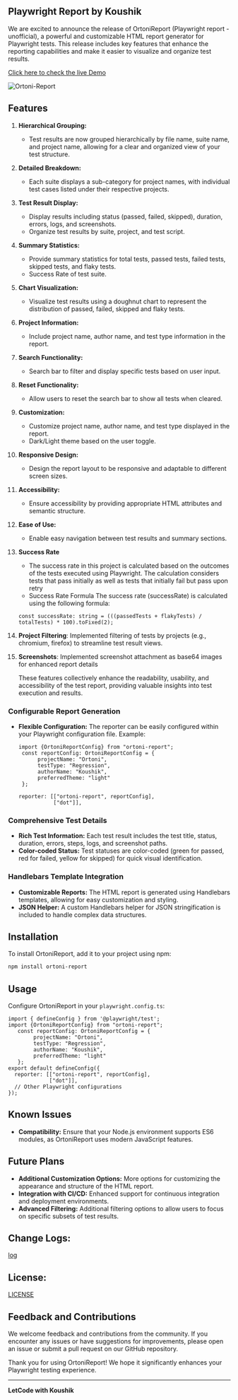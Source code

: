 ## Playwright Report by Koushik

We are excited to announce the release of OrtoniReport (Playwright report - unofficial), a powerful and customizable HTML report generator for Playwright tests. This release includes key features that enhance the reporting capabilities and make it easier to visualize and organize test results.

[Click here to check the live Demo](https://ortoni.netlify.app/)

![Ortoni-Report](https://github.com/ortoniKC/ortoni-report/assets/58769833/e88f33d4-eb5c-41c7-b90a-f8a283af0058)

## Features

1. **Hierarchical Grouping:**

   - Test results are now grouped hierarchically by file name, suite name, and project name, allowing for a clear and organized view of your test structure.

2. **Detailed Breakdown:**

   - Each suite displays a sub-category for project names, with individual test cases listed under their respective projects.

3. **Test Result Display:**

   - Display results including status (passed, failed, skipped), duration, errors, logs, and screenshots.
   - Organize test results by suite, project, and test script.

4. **Summary Statistics:**

   - Provide summary statistics for total tests, passed tests, failed tests, skipped tests, and flaky tests.
   - Success Rate of test suite.

5. **Chart Visualization:**

   - Visualize test results using a doughnut chart to represent the distribution of passed, failed, skipped and flaky tests.

6. **Project Information:**

   - Include project name, author name, and test type information in the report.

7. **Search Functionality:**

   - Search bar to filter and display specific tests based on user input.

8. **Reset Functionality:**

   - Allow users to reset the search bar to show all tests when cleared.

9. **Customization:**

   - Customize project name, author name, and test type displayed in the report.
   - Dark/Light theme based on the user toggle.

10. **Responsive Design:**

    - Design the report layout to be responsive and adaptable to different screen sizes.

11. **Accessibility:**

    - Ensure accessibility by providing appropriate HTML attributes and semantic structure.

12. **Ease of Use:**

    - Enable easy navigation between test results and summary sections.

13. **Success Rate**
    - The success rate in this project is calculated based on the outcomes of the tests executed using Playwright. The calculation considers tests that pass initially as well as tests that initially fail but pass upon retry
    - Success Rate Formula
      The success rate (successRate) is calculated using the following formula:
    ```
    const successRate: string = (((passedTests + flakyTests) / totalTests) * 100).toFixed(2);
    ```
14. **Project Filtering**: Implemented filtering of tests by projects (e.g., chromium, firefox) to streamline test result views.

15. **Screenshots**: Implemented screenshot attachment as base64 images for enhanced report details

    These features collectively enhance the readability, usability, and accessibility of the test report, providing valuable insights into test execution and results.

### Configurable Report Generation

- **Flexible Configuration:** The reporter can be easily configured within your Playwright configuration file. Example:
  ```JS/TS
  import {OrtoniReportConfig} from "ortoni-report";
   const reportConfig: OrtoniReportConfig = {
        projectName: "Ortoni",
        testType: "Regression",
        authorName: "Koushik",
        preferredTheme: "light"
   };

  reporter: [["ortoni-report", reportConfig],
             ["dot"]],
  ```

### Comprehensive Test Details

- **Rich Test Information:** Each test result includes the test title, status, duration, errors, steps, logs, and screenshot paths.
- **Color-coded Status:** Test statuses are color-coded (green for passed, red for failed, yellow for skipped) for quick visual identification.

### Handlebars Template Integration

- **Customizable Reports:** The HTML report is generated using Handlebars templates, allowing for easy customization and styling.
- **JSON Helper:** A custom Handlebars helper for JSON stringification is included to handle complex data structures.

## Installation

To install OrtoniReport, add it to your project using npm:

```bash
npm install ortoni-report
```

## Usage

Configure OrtoniReport in your `playwright.config.ts`:

```javascript/typescript
import { defineConfig } from '@playwright/test';
import {OrtoniReportConfig} from "ortoni-report";
   const reportConfig: OrtoniReportConfig = {
        projectName: "Ortoni",
        testType: "Regression",
        authorName: "Koushik",
        preferredTheme: "light"
   };
export default defineConfig({
  reporter: [["ortoni-report", reportConfig],
             ["dot"]],
  // Other Playwright configurations
});
```

## Known Issues

- **Compatibility:** Ensure that your Node.js environment supports ES6 modules, as OrtoniReport uses modern JavaScript features.

## Future Plans

- **Additional Customization Options:** More options for customizing the appearance and structure of the HTML report.
- **Integration with CI/CD:** Enhanced support for continuous integration and deployment environments.
- **Advanced Filtering:** Additional filtering options to allow users to focus on specific subsets of test results.

## Change Logs:

[log](https://github.com/ortoniKC/ortoni-report/blob/main/changelog.md)

## License:

[LICENSE](https://github.com/ortoniKC/ortoni-report/blob/main/LICENSE.md)

## Feedback and Contributions

We welcome feedback and contributions from the community. If you encounter any issues or have suggestions for improvements, please open an issue or submit a pull request on our GitHub repository.

Thank you for using OrtoniReport! We hope it significantly enhances your Playwright testing experience.

---

**LetCode with Koushik**

